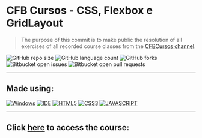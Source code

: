 # CFB Cursos - CSS, Flexbox e GridLayout

> The purpose of this commit is to make public the resolution of all exercises of all recorded course classes from the <a href="https://www.youtube.com/c/cfbcursos">CFBCursos channel</a>.

![GitHub repo size](https://img.shields.io/github/repo-size/KauaMB2/CSS-CFBCursos?style=for-the-badge)
![GitHub language count](https://img.shields.io/github/languages/count/KauaMB2/CSS-CFBCursos?style=for-the-badge)
![GitHub forks](https://img.shields.io/github/forks/KauaMB2/CSS-CFBCursos?style=for-the-badge)
![Bitbucket open issues](https://img.shields.io/bitbucket/issues/KauaMB2/CSS-CFBCursos?style=for-the-badge)
![Bitbucket open pull requests](https://img.shields.io/bitbucket/pr-raw/KauaMB2/CSS-CFBCursos?style=for-the-badge)

<hr>

## Made using:
[![Windows](https://img.shields.io/badge/Windows-0078D6?style=for-the-badge&logo=windows&logoColor=white)](https://www.microsoft.com/pt-br/windows/get-windows-10)
[![IDE](https://img.shields.io/badge/Visual_studio_code-0078D4?style=for-the-badge&logo=visual%20studio%20code&logoColor=white)](https://code.visualstudio.com/)
[![HTML5](https://img.shields.io/badge/HTML5-E34F26?style=for-the-badge&logo=html5&logoColor=white)](https://developer.mozilla.org/pt-BR/docs/Web/HTML)
[![CSS3](https://img.shields.io/badge/CSS3-1572B6?style=for-the-badge&logo=css3&logoColor=white)](https://developer.mozilla.org/pt-BR/docs/Web/CSS)
[![JAVASCRIPT](https://img.shields.io/badge/JavaScript-F7DF1E?style=for-the-badge&logo=javascript&logoColor=black)](https://developer.mozilla.org/pt-BR/docs/Web/JavaScript)

<hr>

## Click <a href="https://www.youtube.com/watch?v=GPK8A-A156o&list=PLx4x_zx8csUi47Bnugpk78nqJN6rYvEnV">here</a> to access the course:
